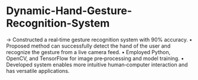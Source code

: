 # Dynamic-Hand-Gesture-Recognition-System

->  Constructed a real‑time gesture recognition system with 90% accuracy.
• Proposed method can successfully detect the hand of the user and recognize the gesture from a live camera feed.
• Employed Python, OpenCV, and TensorFlow for image pre‑processing and model training.
• Developed system enables more intuitive human‑computer interaction and has versatile applications.
